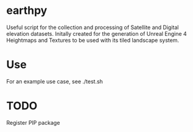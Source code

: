 # earthpy

Useful script for the collection and processing of Satellite and Digital elevation datasets. 
Initally created for the generation of Unreal Engine 4 Heightmaps and Textures to be used with its tiled landscape system.

# Use 

For an example use case, see ./test.sh


# TODO 

Register PIP package 
